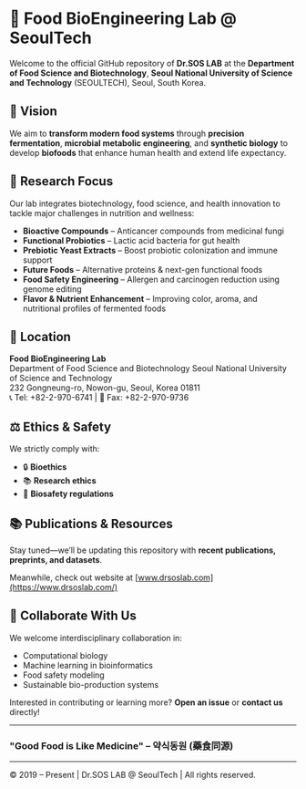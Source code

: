 # 🧬 Food BioEngineering Lab @ SeoulTech

Welcome to the official GitHub repository of **Dr.SOS LAB** at the **Department of Food Science and Biotechnology**, **Seoul National University of Science and Technology** (SEOULTECH), Seoul, South Korea.

## 🌱 Vision
We aim to **transform modern food systems** through **precision fermentation**, **microbial metabolic engineering**, and **synthetic biology** to develop **biofoods** that enhance human health and extend life expectancy.

## 🧪 Research Focus
Our lab integrates biotechnology, food science, and health innovation to tackle major challenges in nutrition and wellness:

- **Bioactive Compounds** – Anticancer compounds from medicinal fungi  
- **Functional Probiotics** – Lactic acid bacteria for gut health  
- **Prebiotic Yeast Extracts** – Boost probiotic colonization and immune support  
- **Future Foods** – Alternative proteins & next-gen functional foods  
- **Food Safety Engineering** – Allergen and carcinogen reduction using genome editing  
- **Flavor & Nutrient Enhancement** – Improving color, aroma, and nutritional profiles of fermented foods  

## 📍 Location
**Food BioEngineering Lab**  
Department of Food Science and Biotechnology 
Seoul National University of Science and Technology  
232 Gongneung-ro, Nowon-gu, Seoul, Korea 01811  
📞 Tel: +82-2-970-6741 | 📠 Fax: +82-2-970-9736  

## ⚖️ Ethics & Safety
We strictly comply with:  
- 🔒 **Bioethics**  
- 📚 **Research ethics**  
- 🧫 **Biosafety regulations**  

## 📚 Publications & Resources
Stay tuned—we’ll be updating this repository with **recent publications, preprints, and datasets**.

Meanwhile, check out website at [www.drsoslab.com](https://www.drsoslab.com/)

## 🤝 Collaborate With Us
We welcome interdisciplinary collaboration in:  
- Computational biology  
- Machine learning in bioinformatics  
- Food safety modeling  
- Sustainable bio-production systems  

Interested in contributing or learning more? **Open an issue** or **contact us** directly!

---

### **"Good Food is Like Medicine" – 약식동원 (藥食同源)**  

---
© 2019 – Present | Dr.SOS LAB @ SeoulTech | All rights reserved.
